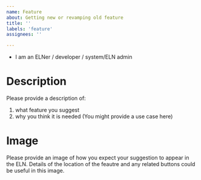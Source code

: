 ```yaml
---
name: Feature
about: Getting new or revamping old feature
title: ''
labels: 'feature'
assignees: ''

---
```

- I am an ELNer / developer /  system/ELN admin

# Description
Please provide a description of:
1. what feature you suggest
2. why you think it is needed (You might provide a use case here)

# Image
Please provide an image of how you expect your suggestion to appear in the ELN. 
Details of the location of the feautre and any related buttons could be useful in this image.
